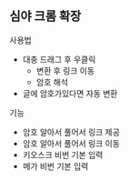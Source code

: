 ## 심야 크롬 확장

사용법
- 대충 드래그 후 우클릭
    - 변환 후 링크 이동
    - 암호 해석
- 글에 암호가있다면 자동 변환

기능
- 암호 알아서 풀어서 링크 제공
- 암호 알아서 풀어서 링크 이동
- 키오스크 비번 기본 입력
- 메가 비번 기본 입력